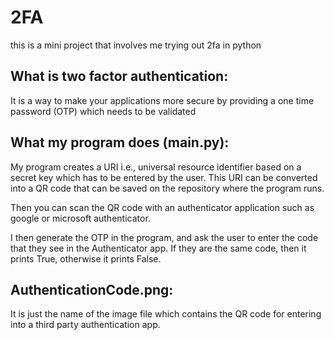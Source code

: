 # 2FA

this is a mini project that involves me trying out 2fa in python

## What is two factor authentication: 

It is a way to make your applications more secure by providing a one time password (OTP) which needs to be validated

## What my program does (main.py): 

My program creates a URI i.e., universal resource identifier based on a secret key which has to be entered by the user. 
This URI can be converted into a QR code that can be saved on the repository where the program runs.

Then you can scan the QR code with an authenticator application such as google or microsoft authenticator.

I then generate the OTP in the program, and ask the user to enter the code that they see in the Authenticator app. If they are the same code, then it prints True, otherwise it prints False.

## AuthenticationCode.png: 

It is just the name of the image file which contains the QR code for entering into a third party authentication app.
